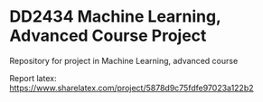 # DD2434 Machine Learning, Advanced Course Project
Repository for project in Machine Learning, advanced course

Report latex: https://www.sharelatex.com/project/5878d9c75fdfe97023a122b2
